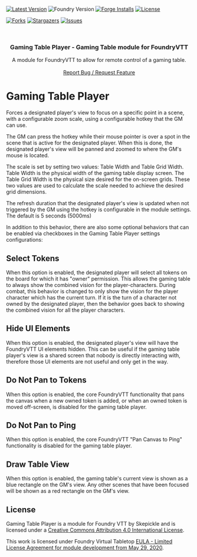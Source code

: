 [![Latest Version](https://img.shields.io/github/v/release/skepickle/foundryvtt-gaming-table-player?display_name=release&sort=semver&label=Latest%20Version)](https://github.com/skepickle/foundryvtt-gaming-table-player/releases/latest)
![Foundry Version](https://img.shields.io/endpoint?url=https://foundryshields.com/version?url=https%3A%2F%2Fraw.githubusercontent.com%2Fskepickle%2Ffoundryvtt-gaming-table-player%2Fmain%2Fmodule.json)
[![Forge Installs](https://img.shields.io/badge/dynamic/json?label=Forge%20Installs&query=package.installs&suffix=%25&url=https%3A%2F%2Fforge-vtt.com%2Fapi%2Fbazaar%2Fpackage%2Fgaming-table-player&colorB=blueviolet)](https://forge-vtt.com/bazaar#package=gaming-table-player)
[![License](https://img.shields.io/github/license/skepickle/foundryvtt-gaming-table-player?label=License)](LICENSE)


[![Forks][forks-shield]][forks-url]
[![Stargazers][stars-shield]][stars-url]
[![Issues][issues-shield]][issues-url]

<br />
<p align="center">
	<h3 align="center">Gaming Table Player - Gaming Table module for FoundryVTT</h3>
	<p align="center">
		A module for FoundryVTT to allow for remote control of a gaming table.
		<br />
		<br />
		<a href="https://github.com/skepickle/foundryvtt-gaming-table-player/issues">Report Bug / Request Feature</a>
	</p>
</p>

# Gaming Table Player
Forces a designated player's view to focus on a specific point in a scene, with a configurable zoom scale, using a configurable hotkey that the GM can use.

The GM can press the hotkey while their mouse pointer is over a spot in the scene that is active for the designated player. When this is done, the designated player's view will be panned and zoomed to where the GM's mouse is located.

The scale is set by setting two values: Table Width and Table Grid Width. Table Width is the physical width of the gaming table display screen. The Table Grid Width is the physical size desired for the on-screen grids. These two values are used to calculate the scale needed to achieve the desired grid dimensions.

The refresh duration that the designated player's view is updated when not triggered by the GM using the hotkey is configurable in the module settings. The default is 5 seconds (5000ms)

In addition to this behavior, there are also some optional behaviors that can be enabled via checkboxes in the Gaming Table Player settings configurations:

## Select Tokens

When this option is enabled, the designated player will select all tokens on the board for which it has "owner" permission. This allows the gaming table to always show the combined vision for the player-characters. During combat, this behavior is changed to only show the vision for the player character which has the current turn. If it is the turn of a character not owned by the designated player, then the behavior goes back to showing the combined vision for all the player characters.

## Hide UI Elements

When this option is enabled, the designated player's view will have the FoundryVTT UI elements hidden. This can be useful if the gaming table player's view is a shared screen that nobody is directly interacting with, therefore those UI elements are not useful and only get in the way.

## Do Not Pan to Tokens
When this option is enabled, the core FoundryVTT functionality that pans the canvas when a new owned token is added, or when an owned token is moved off-screen, is disabled for the gaming table player.

## Do Not Pan to Ping

When this option is enabled, the core FoundryVTT "Pan Canvas to Ping" functionality is disabled for the gaming table player.

## Draw Table View

When this option is enabled, the gaming table's current view is shown as a blue rectangle on the GM's view. Any other scenes that have been focused will be shown as a red rectangle on the GM's view.

## License

Gaming Table Player is a module for Foundry VTT by Skepickle and is licensed under a [Creative Commons Attribution 4.0 International License](http://creativecommons.org/licenses/by/4.0/).

This work is licensed under Foundry Virtual Tabletop [EULA - Limited License Agreement for module development from May 29, 2020](https://foundryvtt.com/article/license/).

[foundry-shield]: https://img.shields.io/badge/Foundry-v10-informational
[foundry-url]: https://foundryvtt.com/
[forks-shield]: https://img.shields.io/github/forks/skepickle/foundryvtt-gaming-table-player.svg?style=flat-square
[forks-url]: https://github.com/skepickle/foundryvtt-gaming-table-player/network/members
[stars-shield]: https://img.shields.io/github/stars/skepickle/foundryvtt-gaming-table-player.svg?style=flat-square
[stars-url]: https://github.com/skepickle/foundryvtt-gaming-table-player/stargazers
[issues-shield]: https://img.shields.io/github/issues/skepickle/foundryvtt-gaming-table-player.svg?style=flat-square
[issues-url]: https://github.com/skepickle/foundryvtt-gaming-table-player/issues
